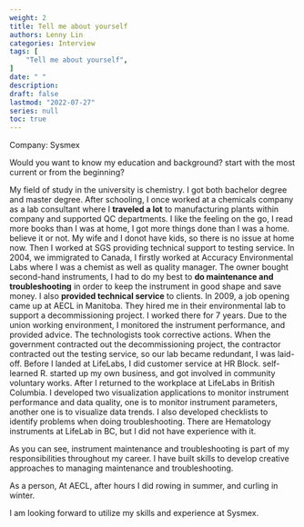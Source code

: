 ```yaml
---
weight: 2
title: Tell me about yourself
authors: Lenny Lin
categories: Interview
tags: [
    "Tell me about yourself",
]
date: " "
description: 
draft: false
lastmod: "2022-07-27"
series: null
toc: true
---
```


Company: Sysmex

Would you want to know my education and background? start with the most current or from the beginning?  

My field of study in the university is chemistry.  I got both bachelor degree and master degree.  After schooling, I once worked  at a chemicals company as a lab consultant where I **traveled a lot** to manufacturing plants within company and supported QC departments.  I like the feeling on the go, I read more books than I was at home, I got more things done than I was a home. believe it or not.  My wife and I donot have kids, so there is no issue at home now.  Then I worked at SGS providing technical support to testing service. In 2004, we immigrated to Canada, I firstly worked at Accuracy Environmental Labs where I was a chemist as well as quality manager.  The owner bought second-hand instruments,  I had to do my best to **do maintenance and troubleshooting** in order to keep the instrument in good shape and save money.  I also **provided technical service** to clients.  In 2009, a job opening came up at AECL in Manitoba.  They hired me in their environmental lab to support a decommissioning project.  I worked there for 7 years.  Due to the union working environment, I monitored the instrument performance, and provided advice.  The technologists took corrective actions.  When the government contracted out the decommissioning project, the contractor contracted out the testing service, so our lab became redundant, I was laid-off. Before I landed at LifeLabs, I did customer service at HR Block. self-learned R. started up my own business, and got involved in community voluntary works.  After I returned to the workplace at LifeLabs in British Columbia.  I developed two visualization applications to monitor instrument performance and data quality, one is to monitor instrument parameters, another one is to visualize data trends.  I also developed checklists to identify problems when doing troubleshooting.  There are Hematology instruments at LifeLab in BC, but I did not have experience with it.  

As you can see, instrument maintenance and troubleshooting is part of my responsibilities throughout my career.  I have built skills to develop creative approaches to managing maintenance and troubleshooting.  

As a person, 
At AECL, after hours I did rowing in summer, and curling in winter.  

I am looking forward to utilize my skills and experience at Sysmex.  